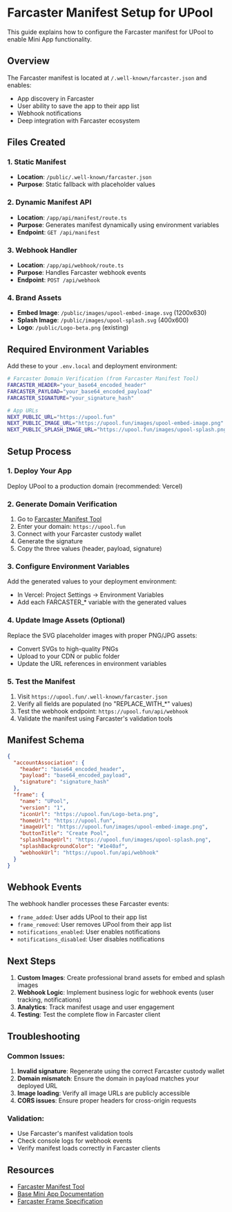 # Farcaster Manifest Setup for UPool

This guide explains how to configure the Farcaster manifest for UPool to enable Mini App functionality.

## Overview

The Farcaster manifest is located at `/.well-known/farcaster.json` and enables:
- App discovery in Farcaster
- User ability to save the app to their app list
- Webhook notifications
- Deep integration with Farcaster ecosystem

## Files Created

### 1. Static Manifest
- **Location**: `/public/.well-known/farcaster.json`
- **Purpose**: Static fallback with placeholder values

### 2. Dynamic Manifest API
- **Location**: `/app/api/manifest/route.ts`
- **Purpose**: Generates manifest dynamically using environment variables
- **Endpoint**: `GET /api/manifest`

### 3. Webhook Handler
- **Location**: `/app/api/webhook/route.ts`
- **Purpose**: Handles Farcaster webhook events
- **Endpoint**: `POST /api/webhook`

### 4. Brand Assets
- **Embed Image**: `/public/images/upool-embed-image.svg` (1200x630)
- **Splash Image**: `/public/images/upool-splash.svg` (400x600)
- **Logo**: `/public/Logo-beta.png` (existing)

## Required Environment Variables

Add these to your `.env.local` and deployment environment:

```bash
# Farcaster Domain Verification (from Farcaster Manifest Tool)
FARCASTER_HEADER="your_base64_encoded_header"
FARCASTER_PAYLOAD="your_base64_encoded_payload"
FARCASTER_SIGNATURE="your_signature_hash"

# App URLs
NEXT_PUBLIC_URL="https://upool.fun"
NEXT_PUBLIC_IMAGE_URL="https://upool.fun/images/upool-embed-image.png"
NEXT_PUBLIC_SPLASH_IMAGE_URL="https://upool.fun/images/upool-splash.png"
```

## Setup Process

### 1. Deploy Your App
Deploy UPool to a production domain (recommended: Vercel)

### 2. Generate Domain Verification
1. Go to [Farcaster Manifest Tool](https://farcaster.xyz/~/developers/mini-apps/manifest)
2. Enter your domain: `https://upool.fun`
3. Connect with your Farcaster custody wallet
4. Generate the signature
5. Copy the three values (header, payload, signature)

### 3. Configure Environment Variables
Add the generated values to your deployment environment:
- In Vercel: Project Settings → Environment Variables
- Add each FARCASTER_* variable with the generated values

### 4. Update Image Assets (Optional)
Replace the SVG placeholder images with proper PNG/JPG assets:
- Convert SVGs to high-quality PNGs
- Upload to your CDN or public folder
- Update the URL references in environment variables

### 5. Test the Manifest
1. Visit `https://upool.fun/.well-known/farcaster.json`
2. Verify all fields are populated (no "REPLACE_WITH_*" values)
3. Test the webhook endpoint: `https://upool.fun/api/webhook`
4. Validate the manifest using Farcaster's validation tools

## Manifest Schema

```json
{
  "accountAssociation": {
    "header": "base64_encoded_header",
    "payload": "base64_encoded_payload",
    "signature": "signature_hash"
  },
  "frame": {
    "name": "UPool",
    "version": "1",
    "iconUrl": "https://upool.fun/Logo-beta.png",
    "homeUrl": "https://upool.fun", 
    "imageUrl": "https://upool.fun/images/upool-embed-image.png",
    "buttonTitle": "Create Pool",
    "splashImageUrl": "https://upool.fun/images/upool-splash.png",
    "splashBackgroundColor": "#1e40af",
    "webhookUrl": "https://upool.fun/api/webhook"
  }
}
```

## Webhook Events

The webhook handler processes these Farcaster events:
- `frame_added`: User adds UPool to their app list
- `frame_removed`: User removes UPool from their app list  
- `notifications_enabled`: User enables notifications
- `notifications_disabled`: User disables notifications

## Next Steps

1. **Custom Images**: Create professional brand assets for embed and splash images
2. **Webhook Logic**: Implement business logic for webhook events (user tracking, notifications)
3. **Analytics**: Track manifest usage and user engagement
4. **Testing**: Test the complete flow in Farcaster client

## Troubleshooting

### Common Issues:
1. **Invalid signature**: Regenerate using the correct Farcaster custody wallet
2. **Domain mismatch**: Ensure the domain in payload matches your deployed URL
3. **Image loading**: Verify all image URLs are publicly accessible
4. **CORS issues**: Ensure proper headers for cross-origin requests

### Validation:
- Use Farcaster's manifest validation tools
- Check console logs for webhook events
- Verify manifest loads correctly in Farcaster clients

## Resources

- [Farcaster Manifest Tool](https://farcaster.xyz/~/developers/mini-apps/manifest)
- [Base Mini App Documentation](https://docs.base.org/base-app/build-with-minikit/quickstart)
- [Farcaster Frame Specification](https://docs.farcaster.xyz/reference/frames/spec)